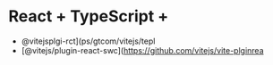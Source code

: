 # React + TypeScript + 
- @vitejsplgi-rct](ps/gtcom/vitejs/tepl
- [@vitejs/plugin-react-swc](https://github.com/vitejs/vite-plginrea
